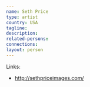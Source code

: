 ```yaml
---
name: Seth Price
type: artist
country: USA
tagline:
description:
related-persons:
connections:
layout: person
---
```

Links:
* <http://sethpriceimages.com/>
